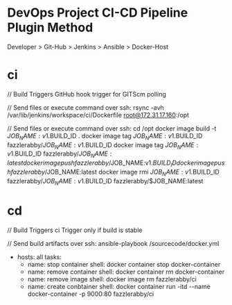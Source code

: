 # DevOps Project CI-CD Pipeline Plugin Method

Developer > Git-Hub > Jenkins > Ansible > Docker-Host

# ci

// Build Triggers
GitHub hook trigger for GITScm polling

// Send files or execute command over ssh:
rsync -avh /var/lib/jenkins/workspace/ci/Dockerfile root@172.31.17.160:/opt

// Send files or execute command over ssh:
cd /opt
docker image build -t $JOB_NAME:v1.$BUILD_ID .
docker image tag $JOB_NAME:v1.$BUILD_ID fazzlerabby/$JOB_NAME:v1.$BUILD_ID
docker image tag $JOB_NAME:v1.$BUILD_ID fazzlerabby/$JOB_NAME:latest
docker image push fazzlerabby/$JOB_NAME:v1.$BUILD_ID
docker image push fazzlerabby/$JOB_NAME:latest
docker image rmi  $JOB_NAME:v1.$BUILD_ID  fazzlerabby/$JOB_NAME:v1.$BUILD_ID  fazzlerabby/$JOB_NAME:latest

# cd

// Build Triggers
ci
Trigger only if build is stable

// Send build artifacts over ssh:
ansible-playbook  /sourcecode/docker.yml

- hosts: all
  tasks:
    - name: stop container
      shell: docker container stop docker-container
    - name: remove container
      shell: docker container rm docker-container
    - name: remove image
      shell: docker image rm fazzlerabby/ci
    - name: create conbtainer
      shell: docker container run -itd --name docker-container -p 9000:80 fazzlerabby/ci
